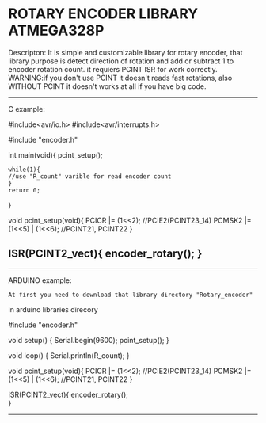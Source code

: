 ROTARY ENCODER LIBRARY ATMEGA328P
=================================

Descripton:
    It is simple and customizable library for rotary encoder, 
that library purpose is detect direction of rotation and add 
or subtract 1 to encoder rotation count. it requiers PCINT 
ISR for work correctly.
    WARNING:if you don't use PCINT it doesn't reads fast rotations, 
also WITHOUT PCINT it doesn't works at all if you have big code.

--------------------------
C example:

#include<avr/io.h>
#include<avr/interrupts.h>

#include "encoder.h"

int main(void){
    pcint_setup();
    
    while(1){
    //use "R_count" varible for read encoder count
    }
    return 0;
}

void pcint_setup(void){
	PCICR |= (1<<2); //PCIE2(PCINT23_14)
	PCMSK2 |= (1<<5) | (1<<6); //PCINT21, PCINT22
}

ISR(PCINT2_vect){
    encoder_rotary();
}
---------------------------


---------------------------
ARDUINO example:

    At first you need to download that library directory "Rotary_encoder"
in arduino libraries direcory

#include "encoder.h"

void setup() {
  Serial.begin(9600);
  pcint_setup();
}

void loop() {
  Serial.println(R_count);
}

void pcint_setup(void){
  PCICR |= (1<<2); //PCIE2(PCINT23_14)
  PCMSK2 |= (1<<5) | (1<<6); //PCINT21, PCINT22
}

ISR(PCINT2_vect){
  encoder_rotary();  
}

----------------------------

